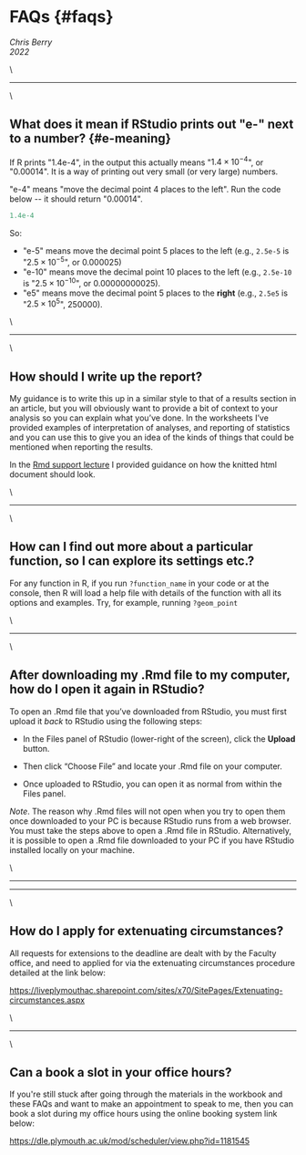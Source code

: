 # FAQs {#faqs}


*Chris Berry*
\
*2022*






<style>
div.exercise { background-color:#e6f0ff; border-radius: 5px; padding: 20px;}
</style>

<style>
div.tip { background-color:#D5F5E3; border-radius: 5px; padding: 20px;}
</style>

\

---


\

## What does it mean if RStudio prints out "e-" next to a number? {#e-meaning}

If R prints "1.4e-4", in the output this actually means "$1.4 \times 10^{-4}$", or "0.00014". It is a way of printing out very small (or very large) numbers.

"e-4" means "move the decimal point 4 places to the left". Run the code below -- it should return "0.00014".



```r
1.4e-4
```

So:

- "e-5" means move the decimal point 5 places to the left (e.g., `2.5e-5` is "$2.5 \times 10^{-5}$", or 0.000025)
- "e-10" means move the decimal point 10 places to the left (e.g., `2.5e-10` is "$2.5 \times 10^{-10}$", or 0.00000000025).
- "e5" means move the decimal point 5 places to the **right** (e.g., `2.5e5` is "$2.5 \times 10^{5}$", 250000).


\

---

\

## How should I write up the report?

My guidance is to write this up in a similar style to that of a results section in an article, but you will obviously want to provide a bit of context to your analysis so you can explain what you’ve done. In the worksheets I’ve provided examples of interpretation of analyses, and reporting of statistics and you can use this to give you an idea of the kinds of things that could be mentioned when reporting the results. 

In the [Rmd support lecture](slides/PSYC753_Rmd_Support.pptx) I provided guidance on how the knitted html document should look.

\

---

\

## How can I find out more about a particular function, so I can explore its settings etc.?

For any function in R, if you run `?function_name` in your code or at the console, then R will load a help file with details of the function with all its options and examples. Try, for example, running `?geom_point` 

\

---

\

## After downloading my .Rmd file to my computer, how do I open it again in RStudio?

To open an .Rmd file that you’ve downloaded from RStudio, you must first upload it *back* to RStudio using the following steps:

- In the Files panel of RStudio (lower-right of the screen), click the **Upload** button.

- Then click “Choose File” and locate your .Rmd file on your computer.

- Once uploaded to RStudio, you can open it as normal from within the Files panel.

*Note*. The reason why .Rmd files will not open when you try to open them once downloaded to your PC is because RStudio runs from a web browser. You must take the steps above to open a .Rmd file in RStudio. Alternatively, it is possible to open a .Rmd file downloaded to your PC if you have RStudio installed locally on your machine.


\

---


---

\


## How do I apply for extenuating circumstances?

All requests for extensions to the deadline are dealt with by the Faculty office, and need to applied for via the extenuating circumstances procedure detailed at the link below:

https://liveplymouthac.sharepoint.com/sites/x70/SitePages/Extenuating-circumstances.aspx


\

---

\

## Can a book a slot in your office hours?

If you're still stuck after going through the materials in the workbook and these FAQs and want to make an appointment to speak to me, then you can book a slot during my office hours using the online booking system link below:

https://dle.plymouth.ac.uk/mod/scheduler/view.php?id=1181545



